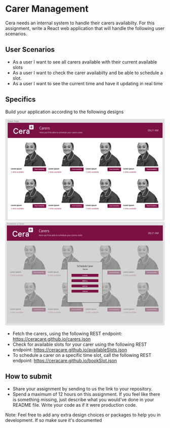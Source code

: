 # Carer Management

Cera needs an internal system to handle their carers availabilty.
For this assignment, write a React web application that will handle the following user scenarios.

## User Scenarios

- As a user I want to see all carers available with their current available slots
- As a user I want to check the carer availabilty and be able to schedule a slot.
- As a user I want to see the current time and have it updating in real time

## Specifics
Build your application according to the following designs 

![Carer Page](designs/carer-page.png)
![Schedule a carer](designs/schedule-a-carer.png)

- Fetch the carers, using the following REST endpoint: https://ceracare.github.io/carers.json
- Check for available slots for your carer using the following REST endpoint: https://ceracare.github.io/availableSlots.json
- To schedule a carer on a specific time slot, call the following REST endpoint: https://ceracare.github.io/bookSlot.json


## How to submit
- Share your assignment by sending to us the link to your repository.
- Spend a maximum of 12 hours on this assignment. If you feel like there is something missing, just describe what you would've done in your README file. Write your code as if it were production code.

Note: Feel free to add any extra design choices or packages to help you in development. If so make sure it's documented

